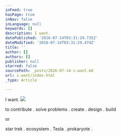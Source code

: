 ```yaml
---
inFeed: true
hasPage: true
inNav: false
inLanguage: null
keywords: []
description: I want.
datePublished: '2016-07-14T03:31:29.735Z'
dateModified: '2016-07-14T03:31:29.474Z'
title: ''
author: []
authors: []
publisher: null
starred: false
sourcePath: _posts/2016-07-14-i-want.md
url: i-want/index.html
_type: Article

---
```

I want.
![](https://the-grid-user-content.s3-us-west-2.amazonaws.com/8c2a39cf-a3e1-464a-aac0-e1174fa8c849.jpg)

to contribute . solve problems . create . design . build

or

star trek . ecosystem . Tesla . prokaryote .